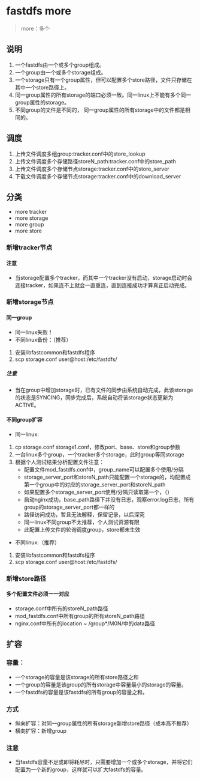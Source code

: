 # fastdfs more
> more：多个



## 说明
1. 一个fastdfs由一个或多个group组成。
2. 一个group由一个或多个storage组成。
3. 一个storage只有一个group属性，但可以配置多个store路径，文件只存储在其中一个store路径上。
4. 同一group属性的所有storage的端口必须一致。同一linux上不能有多个同一group属性的storage。
5. 不同group的文件是不同的， 同一group属性的所有storage中的文件都是相同的。


## 调度

1. 上传文件调度多组group:tracker.conf中的store_lookup
2. 上传文件调度多个存储路径storeN_path:tracker.conf中的store_path
2. 上传文件调度多个存储节点storage:tracker.conf中的store_server
2. 下载文件调度多个存储节点storage:tracker.conf中的download_server


## 分类
- more tracker
- more storage
- more group
- more store




### 新增tracker节点

#### 注意
- 当storage配置多个tracker，而其中一个tracker没有启动，storage启动时会连接tracker，如果连不上就会一直重连，直到连接成功才算真正启动完成。


### 新增storage节点
####  同一group
- 同一linux失败！
- 不同linux备份：（推荐）
1. 安装libfastcommon和fastdfs程序
2. scp storage.conf user@host:/etc/fastdfs/
##### 注意
- 当在group中增加storage时，已有文件的同步由系统自动完成，此该storage的状态是SYNCING，同步完成后，系统自动将该storage状态更新为ACTIVE。

####  不同group扩容
- 同一linux:
1. cp storage.conf storage1.conf，修改port、base、store和group参数
2. 一台linux多个group，一个tracker多个storage，此时group等同storage
3. 根据个人测试结果分析配置文件注意：
    -  配置文件mod_fastdfs.conf中，group_name可以配置多个使用/分隔
    - storage_server_port和storeN_path只能配置一个storage的，均配置成第一个group中的对应的storage_server_port和storeN_path
    - 如果配置多个storage_server_port使用/分隔只读取第一个，（）
    - 启动nginx成功，base_path路径下并没有日志，观察error.log日志，所有group的storage_server_port都一样的
    - 路径访问成功，暂且无法解释，保留记录，以后深究
    - 同一linux不同group不太推荐，个人测试资源有限
    - 此配置上传文件的轮询调度group，store都未生效

- 不同linux:（推荐）
1. 安装libfastcommon和fastdfs程序
2. scp storage.conf user@host:/etc/fastdfs/




### 新增store路径
#### 多个配置文件必须一一对应
- storage.conf中所有的storeN_path路径
- mod_fastdfs.conf中所有group的所有storeN_path路径
- nginx.conf中所有的location ~ /group*/M0N/中的data路径









## 扩容
### 容量：
- 一个storage的容量是该storage的所有store路径之和
- 一个group的容量是该group的所有storage中容量最小的storage的容量。
- 一个fastdfs的容量是该fastdfs的所有group的容量之和。
### 方式
- 纵向扩容：对同一group属性的所有storage新增store路径（成本高不推荐）
- 横向扩容：新增group

### 注意
- 当fastdfs容量不足或即将耗尽时，只需要增加一个或多个storage，并将它们配置为一个新的group，这样就可以扩大fastdfs的容量。